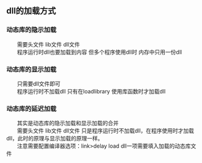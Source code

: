 ## dll的加载方式

### 动态库的隐示加载

&emsp;&emsp;需要头文件 lib文件 dll文件  
&emsp;&emsp;程序运行时dll也要加载到内容 但多个程序使用dll时  内存中只用一份dll

### 动态库的显示加载

&emsp;&emsp;只需要dll文件即可  
&emsp;&emsp;程序运行时不加载dll 只有在loadlibrary 使用库函数时才加载dll

### 动态库的延迟加载

&emsp;&emsp;其实是动态库的隐示加载和显示加载的合并  
&emsp;&emsp;需要头文件 lib文件 dll文件 只是程序运行时不加载dll，在程序使用时才加载dll，此时的原理与显示加载的原理一样。  
&emsp;&emsp;注意需要配置编译器选项：link>delay load dll一项需要填入加载的动态库文件
